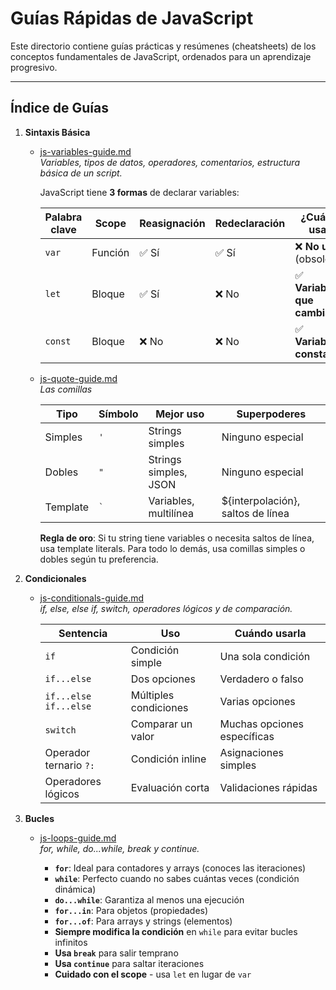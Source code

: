 # Guías Rápidas de JavaScript

Este directorio contiene guías prácticas y resúmenes (cheatsheets) de los conceptos fundamentales de JavaScript, ordenados para un aprendizaje progresivo.

---

## Índice de Guías

1. **Sintaxis Básica**
   - [js-variables-guide.md](js-variables-guide.md)  
     *Variables, tipos de datos, operadores, comentarios, estructura básica de un script.*

        JavaScript tiene **3 formas** de declarar variables:

        | Palabra clave | Scope | Reasignación | Redeclaración | ¿Cuándo usar? |
        |---------------|-------|--------------|---------------|---------------|
        | `var` | Función | ✅ Sí | ✅ Sí | ❌ **No usar** (obsoleto) |
        | `let` | Bloque | ✅ Sí | ❌ No | ✅ **Variables que cambian** |
        | `const` | Bloque | ❌ No | ❌ No | ✅ **Variables constantes** |

    - [js-quote-guide.md](js-quote-guide.md)  
     *Las comillas*

        | Tipo | Símbolo | Mejor uso | Superpoderes |
        |------|---------|-----------|--------------|
        | Simples | `'` | Strings simples | Ninguno especial |
        | Dobles | `"` | Strings simples, JSON | Ninguno especial |
        | Template | `` ` `` | Variables, multilínea | ${interpolación}, saltos de línea |

        **Regla de oro**: Si tu string tiene variables o necesita saltos de línea, usa template literals. Para todo lo demás, usa comillas simples o dobles según tu preferencia.

2. **Condicionales**
   - [js-conditionals-guide.md](js-conditionals-guide.md)  
     *if, else, else if, switch, operadores lógicos y de comparación.*

        | Sentencia | Uso | Cuándo usarla |
        |-----------|-----|---------------|
        | `if` | Condición simple | Una sola condición |
        | `if...else` | Dos opciones | Verdadero o falso |
        | `if...else if...else` | Múltiples condiciones | Varias opciones |
        | `switch` | Comparar un valor | Muchas opciones específicas |
        | Operador ternario `?:` | Condición inline | Asignaciones simples |
        | Operadores lógicos | Evaluación corta | Validaciones rápidas |

3. **Bucles**
   - [js-loops-guide.md](js-loops-guide.md)  
     *for, while, do...while, break y continue.*

        - **`for`**: Ideal para contadores y arrays (conoces las iteraciones)
        - **`while`**: Perfecto cuando no sabes cuántas veces (condición dinámica)
        - **`do...while`**: Garantiza al menos una ejecución
        - **`for...in`**: Para objetos (propiedades)
        - **`for...of`**: Para arrays y strings (elementos)
        - **Siempre modifica la condición** en `while` para evitar bucles infinitos
        - **Usa `break`** para salir temprano
        - **Usa `continue`** para saltar iteraciones
        - **Cuidado con el scope** - usa `let` en lugar de `var`

<!-- 4. **Funciones**
   - [js-functions-guide.md](js-functions-guide.md)  
     *Declaración, expresión, parámetros, retorno, arrow functions.*

5. **Arrays**
   - [js-arrays-guide.md](js-arrays-guide.md)  
     *Creación, métodos principales, recorrido, manipulación.*

6. **Objetos**
   - [js-objects-guide.md](js-objects-guide.md)  
     *Propiedades, métodos, this, acceso y modificación.*

7. **DOM y Eventos**
   - [js-dom-guide.md](js-dom-guide.md)  
     *Selección de elementos, modificación, eventos básicos.*

8. **Extras y Buenas Prácticas**
   - [js-extras-guide.md](js-extras-guide.md)  
     *Plantillas literales, destructuring, spread/rest, buenas prácticas.*

---

Cada guía incluye ejemplos y un resumen tipo cheatsheet para consulta rápida.

¡Feliz aprendizaje! -->